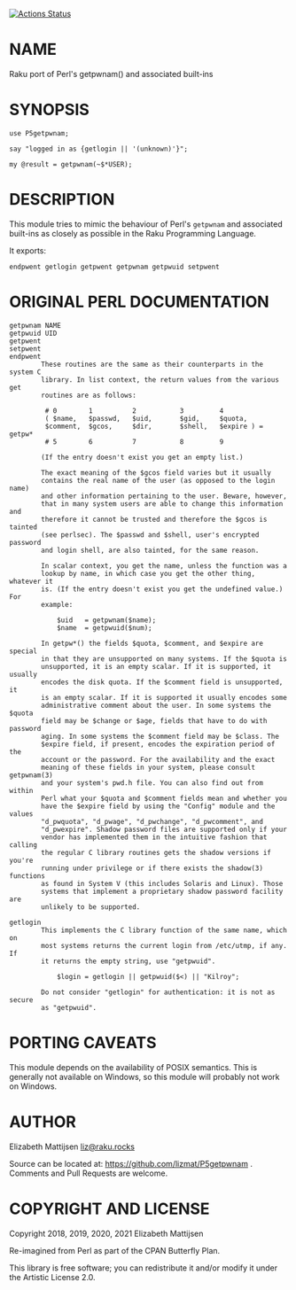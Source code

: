 [![Actions Status](https://github.com/lizmat/P5getpwnam/workflows/test/badge.svg)](https://github.com/lizmat/P5getpwnam/actions)

NAME
====

Raku port of Perl's getpwnam() and associated built-ins

SYNOPSIS
========

    use P5getpwnam;

    say "logged in as {getlogin || '(unknown)'}";

    my @result = getpwnam(~$*USER);

DESCRIPTION
===========

This module tries to mimic the behaviour of Perl's `getpwnam` and associated built-ins as closely as possible in the Raku Programming Language.

It exports:

    endpwent getlogin getpwent getpwnam getpwuid setpwent

ORIGINAL PERL DOCUMENTATION
===========================

    getpwnam NAME
    getpwuid UID
    getpwent
    setpwent
    endpwent
            These routines are the same as their counterparts in the system C
            library. In list context, the return values from the various get
            routines are as follows:

             # 0        1          2           3         4
             ( $name,   $passwd,   $uid,       $gid,     $quota,
             $comment,  $gcos,     $dir,       $shell,   $expire ) = getpw*
             # 5        6          7           8         9

            (If the entry doesn't exist you get an empty list.)

            The exact meaning of the $gcos field varies but it usually
            contains the real name of the user (as opposed to the login name)
            and other information pertaining to the user. Beware, however,
            that in many system users are able to change this information and
            therefore it cannot be trusted and therefore the $gcos is tainted
            (see perlsec). The $passwd and $shell, user's encrypted password
            and login shell, are also tainted, for the same reason.

            In scalar context, you get the name, unless the function was a
            lookup by name, in which case you get the other thing, whatever it
            is. (If the entry doesn't exist you get the undefined value.) For
            example:

                $uid   = getpwnam($name);
                $name  = getpwuid($num);

            In getpw*() the fields $quota, $comment, and $expire are special
            in that they are unsupported on many systems. If the $quota is
            unsupported, it is an empty scalar. If it is supported, it usually
            encodes the disk quota. If the $comment field is unsupported, it
            is an empty scalar. If it is supported it usually encodes some
            administrative comment about the user. In some systems the $quota
            field may be $change or $age, fields that have to do with password
            aging. In some systems the $comment field may be $class. The
            $expire field, if present, encodes the expiration period of the
            account or the password. For the availability and the exact
            meaning of these fields in your system, please consult getpwnam(3)
            and your system's pwd.h file. You can also find out from within
            Perl what your $quota and $comment fields mean and whether you
            have the $expire field by using the "Config" module and the values
            "d_pwquota", "d_pwage", "d_pwchange", "d_pwcomment", and
            "d_pwexpire". Shadow password files are supported only if your
            vendor has implemented them in the intuitive fashion that calling
            the regular C library routines gets the shadow versions if you're
            running under privilege or if there exists the shadow(3) functions
            as found in System V (this includes Solaris and Linux). Those
            systems that implement a proprietary shadow password facility are
            unlikely to be supported.

    getlogin
            This implements the C library function of the same name, which on
            most systems returns the current login from /etc/utmp, if any. If
            it returns the empty string, use "getpwuid".

                $login = getlogin || getpwuid($<) || "Kilroy";

            Do not consider "getlogin" for authentication: it is not as secure
            as "getpwuid".

PORTING CAVEATS
===============

This module depends on the availability of POSIX semantics. This is generally not available on Windows, so this module will probably not work on Windows.

AUTHOR
======

Elizabeth Mattijsen <liz@raku.rocks>

Source can be located at: https://github.com/lizmat/P5getpwnam . Comments and Pull Requests are welcome.

COPYRIGHT AND LICENSE
=====================

Copyright 2018, 2019, 2020, 2021 Elizabeth Mattijsen

Re-imagined from Perl as part of the CPAN Butterfly Plan.

This library is free software; you can redistribute it and/or modify it under the Artistic License 2.0.

